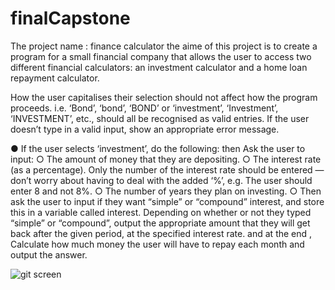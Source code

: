 # finalCapstone
The project name : finance calculator
the aime of this project is to create a program for a small financial company that allows the user to access two different financial calculators:
an investment calculator and a home loan repayment calculator.

How the user capitalises their selection should not affect how the
program proceeds. i.e. ‘Bond’, ‘bond’, ‘BOND’ or ‘investment’, ‘Investment’,
‘INVESTMENT’, etc., should all be recognised as valid entries. If the user
doesn’t type in a valid input, show an appropriate error message.

● If the user selects ‘investment’, do the following:
 then Ask the user to input:
○ The amount of money that they are depositing.
○ The interest rate (as a percentage). Only the number of the interest
rate should be entered — don’t worry about having to deal with the
added ‘%’, e.g. The user should enter 8 and not 8%.
○ The number of years they plan on investing.
○ Then ask the user to input if they want “simple” or “compound”
interest, and store this in a variable called interest. Depending on
whether or not they typed “simple” or “compound”, output the
appropriate amount that they will get back after the given period,
at the specified interest rate. and at the end , Calculate how much money the user will have to repay each month
and output the answer.

![git screen](https://github.com/Josias-official/finalCapstone/assets/112111645/4b14dbda-e384-4e0b-bd07-492d9fc4821a)
